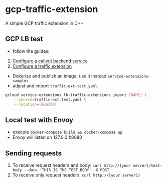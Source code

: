 # gcp-traffic-extension
A simple GCP traffic extension in C++

## GCP LB test

* follow the guides:

1. [Configure a callout backend service](https://cloud.google.com/service-extensions/docs/configure-callout-backend-service)
2. [Configure a traffic extension](https://cloud.google.com/service-extensions/docs/configure-traffic-extensions)

* Dokerize and publish an image, use it instead `service-extensions-samples`
* adjust and import `traffic-ext-test.yaml`:

```bash
gcloud service-extensions lb-traffic-extensions import [NAME] \
    --source=traffic-ext-test.yaml \
    --location=[REGION]
```

## Local test with Envoy

* execute `docker-compose build && docker-compose up`
* Envoy will listen on 127.0.0.1:8080


## Sending requests

1. To receive request headers and body: `curl http://[your server]/test-body --data 'THIS IS THE TEST BODY' -X POST`
2. To receive only request headers: `curl http://[your server]/`